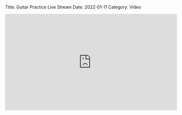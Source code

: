 Title: Guitar Practice Live Stream
Date: 2022-01-11
Category: Video

<iframe width="560" height="315" src="https://www.youtube.com/embed/lwHJDUvwYYs" title="YouTube video player" frameborder="0" allow="accelerometer; autoplay; clipboard-write; encrypted-media; gyroscope; picture-in-picture" allowfullscreen></iframe>

